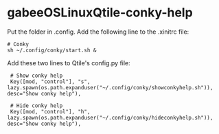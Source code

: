 # gabeeOSLinuxQtile-conky-help

Put the folder in .config.
Add the following line to the .xinitrc file:

    # Conky
    sh ~/.config/conky/start.sh &

Add these two lines to Qtile's config.py file:

     # Show conky help
     Key([mod, "control"], "s", lazy.spawn(os.path.expanduser("~/.config/conky/showconkyhelp.sh")), desc="Show conky help"),
    
     # Hide conky help
     Key([mod, "control"], "h", lazy.spawn(os.path.expanduser("~/.config/conky/hideconkyhelp.sh")), desc="Show conky help"),
